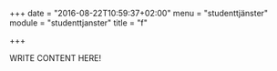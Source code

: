 +++
date = "2016-08-22T10:59:37+02:00"
menu = "studenttjänster"
module = "studenttjanster"
title = "f"

+++

WRITE CONTENT HERE!
